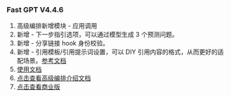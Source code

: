 ### Fast GPT V4.4.6

1. 高级编排新增模块 - 应用调用
2. 新增 - 下一步指引选项，可以通过模型生成 3 个预测问题。
3. 新增 - 分享链接 hook 身份校验。
4. 新增 - 引用模板/引用提示词设置，可以 DIY 引用内容的格式，从而更好的适配场景。[参考文档](https://doc.fastgpt.run/docs/use-cases/prompt/)
5. [使用文档](https://doc.fastgpt.run/docs/intro/)
6. [点击查看高级编排介绍文档](https://doc.fastgpt.run/docs/workflow)
7. [点击查看商业版](https://doc.fastgpt.run/docs/commercial/)
